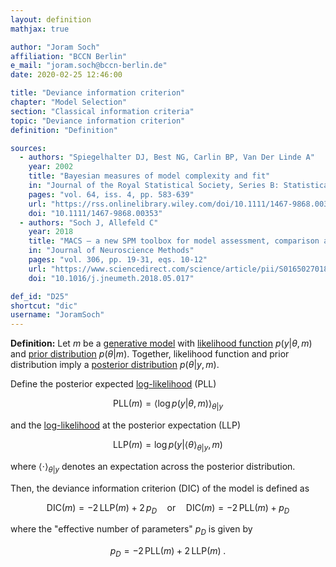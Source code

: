 ```yaml
---
layout: definition
mathjax: true

author: "Joram Soch"
affiliation: "BCCN Berlin"
e_mail: "joram.soch@bccn-berlin.de"
date: 2020-02-25 12:46:00

title: "Deviance information criterion"
chapter: "Model Selection"
section: "Classical information criteria"
topic: "Deviance information criterion"
definition: "Definition"

sources:
  - authors: "Spiegelhalter DJ, Best NG, Carlin BP, Van Der Linde A"
    year: 2002
    title: "Bayesian measures of model complexity and fit"
    in: "Journal of the Royal Statistical Society, Series B: Statistical Methodology"
    pages: "vol. 64, iss. 4, pp. 583-639"
    url: "https://rss.onlinelibrary.wiley.com/doi/10.1111/1467-9868.00353"
    doi: "10.1111/1467-9868.00353"
  - authors: "Soch J, Allefeld C"
    year: 2018
    title: "MACS – a new SPM toolbox for model assessment, comparison and selection"
    in: "Journal of Neuroscience Methods"
    pages: "vol. 306, pp. 19-31, eqs. 10-12"
    url: "https://www.sciencedirect.com/science/article/pii/S0165027018301468"
    doi: "10.1016/j.jneumeth.2018.05.017"

def_id: "D25"
shortcut: "dic"
username: "JoramSoch"
---
```



**Definition:** Let $m$ be a [generative model](/D/gm) with [likelihood function](/D/lf) $p(y \vert \theta, m)$ and [prior distribution](/D/prior) $p(\theta \vert m)$. Together, likelihood function and prior distribution imply a [posterior distribution](/D/post) $p(\theta \vert y, m)$.

Define the posterior expected [log-likelihood](/D/llf) (PLL)

$$ \label{eq:PLL}
\mathrm{PLL}(m) = \left\langle \log p(y|\theta,m) \right\rangle_{\theta|y}
$$

and the [log-likelihood](/D/llf) at the posterior expectation (LLP)

$$ \label{eq:LLP}
\mathrm{LLP}(m) = \log p(y|\left\langle \theta \right\rangle_{\theta|y},m)
$$

where $\left\langle \cdot \right\rangle_{\theta|y}$ denotes an expectation across the posterior distribution.

Then, the deviance information criterion (DIC) of the model is defined as

$$ \label{eq:DIC}
\mathrm{DIC}(m) = -2 \, \mathrm{LLP}(m) + 2 \, p_D \quad \text{or} \quad \mathrm{DIC}(m) = -2 \, \mathrm{PLL}(m) + p_D
$$

where the "effective number of parameters" $p_D$ is given by

$$ \label{eq:DIC-pD}
p_D = -2 \, \mathrm{PLL}(m) +2 \, \mathrm{LLP}(m) \; .
$$